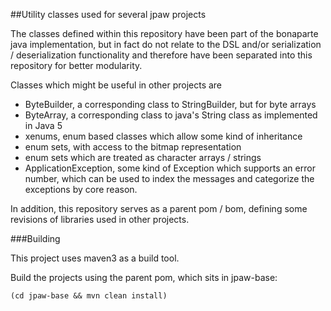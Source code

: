 ##Utility classes used for several jpaw projects

The classes defined within this repository have been part of the bonaparte java implementation,
but in fact do not relate to the DSL and/or serialization / deserialization functionality
and therefore have been separated into this repository for better modularity.

Classes which might be useful in other projects are
  * ByteBuilder, a corresponding class to StringBuilder, but for byte arrays
  * ByteArray, a corresponding class to java's String class as implemented in Java 5
  * xenums, enum based classes which allow some kind of inheritance
  * enum sets, with access to the bitmap representation
  * enum sets which are treated as character arrays / strings
  * ApplicationException, some kind of Exception which supports an error number, which can be used to index the messages and categorize the exceptions by core reason. 

In addition, this repository serves as a parent pom / bom, defining some revisions of libraries used in other projects.

###Building

This project uses maven3 as a build tool.

Build the projects using the parent pom, which sits in jpaw-base:

    (cd jpaw-base && mvn clean install)


